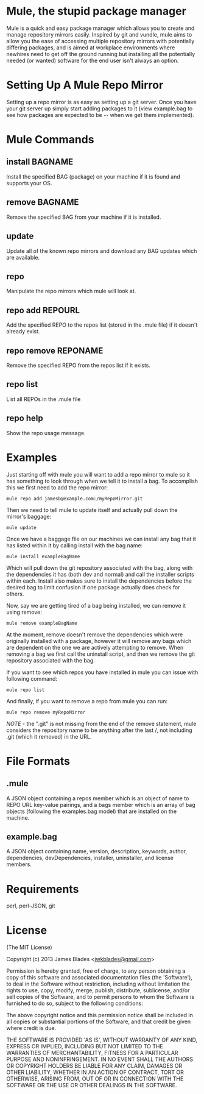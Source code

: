 Mule, the stupid package manager
================================

Mule is a quick and easy package manager which allows you to create and manage repository mirrors easily. Inspired by git and vundle, mule aims to allow you the ease of accessing multiple repository mirrors with potentially differing packages, and is aimed at workplace environments where newhires need to get off the ground running but installing all the potentially needed (or wanted) software for the end user isn't always an option.

Setting Up A Mule Repo Mirror
=============================

Setting up a repo mirror is as easy as setting up a git server. Once you have your git server up simply start adding packages to it (view example.bag to see how packages are expected to be -- when we get them implemented).

Mule Commands
=============

install BAGNAME
---------------
Install the specified BAG (package) on your machine if it is found and supports 
your OS.

remove BAGNAME
--------------
Remove the specified BAG from your machine if it is installed.

update
------
Update all of the known repo mirrors and download any BAG updates which are 
available.

repo
----
Manipulate the repo mirrors which mule will look at.

repo add REPOURL
----------------
Add the specified REPO to the repos list (stored in the .mule file) if it 
doesn't already exist.

repo remove REPONAME
--------------------
Remove the specified REPO from the repos list if it exists.

repo list
---------
List all REPOs in the .mule file

repo help
---------
Show the repo usage message.

Examples
========

Just starting off with mule you will want to add a repo mirror to mule so it has something to look through when we tell it to install a bag. To accomplish this we first need to add the repo mirror:
  
  ```mule repo add jamesb@example.com:/myRepoMirror.git```

Then we need to tell mule to update itself and actually pull down the mirror's baggage:

  ```mule update```

Once we have a baggage file on our machines we can install any bag that it has listed within it by calling install with the bag name:

  ```mule install exampleBagName```
 
Which will pull down the git repository associated with the bag, along with the dependencies it has (both dev and normal) and call the installer scripts within each. Install also makes sure to install the dependencies before the desired bag to limit confusion if one package actually does check for others.

Now, say we are getting tired of a bag being installed, we can remove it using remove:

  ```mule remove exampleBagName```

At the moment, remove doesn't remove the dependencies which were originally installed with a package, however it will remove any bags which are dependent on the one we are actively attempting to remove. When removing a bag we first call the uninstall script, and then we remove the git repository associated with the bag.

If you want to see which repos you have installed in mule you can issue with following command:

  ```mule repo list```

And finally, if you want to remove a repo from mule you can run:

  ```mule repo remove myRepoMirror```

*NOTE* - the ".git" is not missing from the end of the remove statement, mule considers the repository name to be anything after the last /, not including .git (which it removed) in the URL.

File Formats
============

.mule
-----
A JSON object containing a repos member which is an object of name to REPO URL key-value pairings, and a bags member which is an array of bag objects (following the examples.bag model) that are installed on the machine.

example.bag
-----------
A JSON object containing name, version, description, keywords, author, 
dependencies, devDependencies, installer, uninstaller, and license members.

Requirements
============
perl, perl-JSON, git

License
=======

(The MIT License)

Copyright (c) 2013 James Blades &lt;jwkblades@gmail.com&gt;

Permission is hereby granted, free of charge, to any person obtaining
a copy of this software and associated documentation files (the
'Software'), to deal in the Software without restriction, including
without limitation the rights to use, copy, modify, merge, publish,
distribute, sublicense, and/or sell copies of the Software, and to
permit persons to whom the Software is furnished to do so, subject to
the following conditions:

The above copyright notice and this permission notice shall be
included in all copies or substantial portions of the Software, and 
that credit be given where credit is due.

THE SOFTWARE IS PROVIDED 'AS IS', WITHOUT WARRANTY OF ANY KIND,
EXPRESS OR IMPLIED, INCLUDING BUT NOT LIMITED TO THE WARRANTIES OF
MERCHANTABILITY, FITNESS FOR A PARTICULAR PURPOSE AND NONINFRINGEMENT.
IN NO EVENT SHALL THE AUTHORS OR COPYRIGHT HOLDERS BE LIABLE FOR ANY
CLAIM, DAMAGES OR OTHER LIABILITY, WHETHER IN AN ACTION OF CONTRACT,
TORT OR OTHERWISE, ARISING FROM, OUT OF OR IN CONNECTION WITH THE
SOFTWARE OR THE USE OR OTHER DEALINGS IN THE SOFTWARE.

